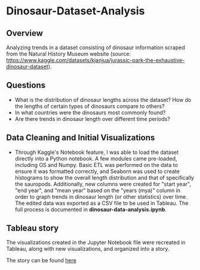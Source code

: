 # Dinosaur-Dataset-Analysis

## Overview
Analyzing trends in a dataset consisting of dinosaur information scraped from the Natural History Museum website (source: https://www.kaggle.com/datasets/kjanjua/jurassic-park-the-exhaustive-dinosaur-dataset).

## Questions
* What is the distribution of dinosaur lengths across the dataset? How do the lengths of certain types of dinosaurs compare to others?
* In what countries were the dinosaurs most commonly found?
* Are there trends in dinosaur length over different time periods?

## Data Cleaning and Initial Visualizations
* Through Kaggle's Notebook feature, I was able to load the dataset directly into a Python notebook. A few modules came pre-loaded, including OS and Numpy. Basic ETL was performed on the data to ensure it was formatted correctly, and Seaborn was used to create histograms to show the overall length distribution and that of specifically the sauropods. Additionally, new columns were created for "start year", "end year", and "mean year" based on the "years (mya)" column in order to graph trends in dinosaur length (or other statistics) over time. The edited data was exported as a CSV file to be used in Tableau. The full process is documented in **dinosaur-data-analysis.ipynb**.

## Tableau story
The visualizations created in the Jupyter Notebook file were recreated in Tableau, along with new visualizations, and organized into a story.

The story can be found [here](https://public.tableau.com/app/profile/luke.snyder/viz/DinosaurDatasetAnalysis/DinosaurDatasetAnalysis)
